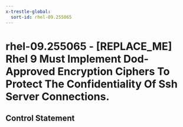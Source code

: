 ```yaml
---
x-trestle-global:
  sort-id: rhel-09.255065
---
```


# rhel-09.255065 - \[REPLACE_ME\] Rhel 9 Must Implement Dod-Approved Encryption Ciphers To Protect The Confidentiality Of Ssh Server Connections.

## Control Statement
